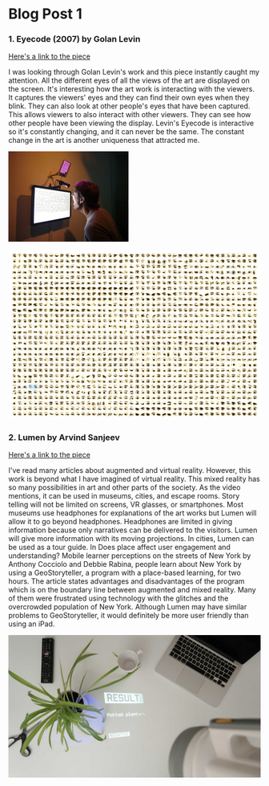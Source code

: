 # Blog Post 1

### 1.	Eyecode (2007) by Golan Levin 

[Here's a link to the piece](http://www.flong.com/projects/eyecode/)

I was looking through Golan Levin's work and this piece instantly caught my attention. All the different eyes of all the views of the art are displayed on the screen. It's interesting how the art work is interacting with the viewers. It captures the viewers' eyes and they can find their own eyes when they blink. They can also look at other people's eyes that have been captured. This allows viewers to also interact with other viewers. They can see how other people have been viewing the display. Levin's Eyecode is interactive so it's constantly changing, and it can never be the same. The constant change in the art is another uniqueness that attracted me.

![image1](/images/Govan1.jpg)

![image2](/images/Govan2.jpg)

### 2.	Lumen by Arvind Sanjeev 

[Here's a link to the piece](http://www.creativeapplications.net/environment/lumen-mixed-reality-storytelling-device/)

I've read many articles about augmented and virtual reality. However, this work is beyond what I have imagined of virtual reality. This mixed reality has so many possibilities in art and other parts of the society. As the video mentions, it can be used in museums, cities, and escape rooms. Story telling will not be limited on screens, VR glasses, or smartphones. Most museums use headphones for explanations of the art works but Lumen will allow it to go beyond headphones. Headphones are limited in giving information because only narratives can be delivered to the visitors. Lumen will give more information with its moving projections. In cities, Lumen can be used as a tour guide. In Does place affect user engagement and understanding? Mobile learner perceptions on the streets of New York by Anthony Cocciolo and Debbie Rabina, people learn about New York by using a GeoStoryteller, a program with a place-based learning, for two hours. The article states advantages and disadvantages of the program which is on the boundary line between augmented and mixed reality. Many of them were frustrated using technology with the glitches and the overcrowded population of New York. Although Lumen may have similar problems to GeoStoryteller, it would definitely be more user friendly than using an iPad. 

![image3](/images/Lumen.jpg) 
